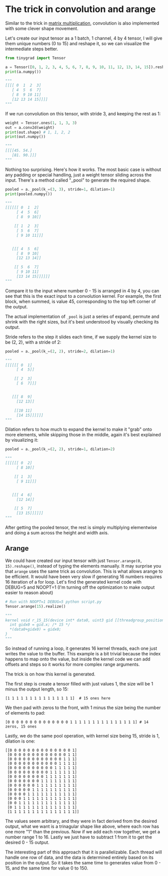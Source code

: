 # The trick in convolution and arange

Similar to the trick in [matrix multiplication](20241203_matmul.md), convolution is also implemented with some clever
shape movement.

Let's create our input tensor as a 1 batch, 1 channel, 4 by 4 tensor, I will give them unique numbers (0 to 15) and reshape
it, so we can visualize the intermediate steps better.

```python
from tinygrad import Tensor

a = Tensor([0, 1, 2, 3, 4, 5, 6, 7, 8, 9, 10, 11, 12, 13, 14, 15]).reshape((1, 1, 4, 4))
print(a.numpy())

"""
[[[[ 0  1  2  3]
   [ 4  5  6  7]
   [ 8  9 10 11]
   [12 13 14 15]]]]
"""
```

If we run convolution on this tensor, with stride 3, and keeping the rest as 1:

```python
weight = Tensor.ones(1, 1, 3, 3)
out = a.conv2d(weight)
print(out.shape) # 1, 1, 2, 2
print(out.numpy())

"""
[[[[45. 54.]
   [81. 90.]]]
"""
```

Nothing too surprising. Here's how it works. The most basic case is without any padding or special handling, just 
a weight tensor sliding across the input. There's a method called "_pool" to generate the required shape.

```python
pooled = a._pool(k_=(3, 3), stride=1, dilation=1)
print(pooled.numpy())

"""
[[[[[[ 0  1  2]
     [ 4  5  6]
     [ 8  9 10]]

    [[ 1  2  3]
     [ 5  6  7]
     [ 9 10 11]]]


   [[[ 4  5  6]
     [ 8  9 10]
     [12 13 14]]

    [[ 5  6  7]
     [ 9 10 11]
     [13 14 15]]]]]]
"""
```

Compare it to the input where number 0 - 15 is arranged in 4 by 4, you can see that this is the exact input to a convolution
kernel. For example, the first block, when summed, is value 45, corresponding to the top left corner of the output.

The actual implementation of `_pool` is just a series of expand, permute and shrink with the right sizes, but it's best understood
by visually checking its output.

Stride refers to the step it slides each time, if we supply the kernel size to be (2, 2), with a stride of 2:

```python
pooled = a._pool(k_=(2, 2), stride=2, dilation=1)

"""
[[[[[[ 0  1]
     [ 4  5]]

    [[ 2  3]
     [ 6  7]]]


   [[[ 8  9]
     [12 13]]

    [[10 11]
     [14 15]]]]]]
"""
```

Dilation refers to how much to expand the kernel to make it "grab" onto more elements, while skipping those in the middle,
again it's best explained by visualizing it:

```python
pooled = a._pool(k_=(2, 2), stride=1, dilation=2)

"""
[[[[[[ 0  2]
     [ 8 10]]

    [[ 1  3]
     [ 9 11]]]


   [[[ 4  6]
     [12 14]]

    [[ 5  7]
     [13 15]]]]]]
"""
```

After getting the pooled tensor, the rest is simply multiplying elementwise and doing a sum across the height and width
axis.


## Arange

We could have created our input tensor with just `Tensor.arange(0, 15).reshape()`, instead of typing the elements manually.
It may surprise you that `arange` uses the same trick as convolution. This is what allows arange to be efficient. It would
have been very slow if generating 16 numbers requires 16 iteration of a for loop. Let's find the generated kernel code with
DEBUG=5 and NOOPT=1 (I'm turning off the optimization to make output easier to reason about)

```python
# Run with NOOPT=1 DEBUG=5 python script.py
Tensor.arange(15).realize()

"""
kernel void r_15_15(device int* data0, uint3 gid [[threadgroup_position_in_grid]], uint3 lid [[thread_position_in_threadgroup]]) {
  int gidx0 = gid.x; /* 15 */
  *(data0+gidx0) = gidx0;
}
"""
```

So instead of running a loop, it generates 16 kernel threads, each one just writes the value to the buffer. This example is a bit
trivial because the index happens to map onto the value, but inside the kernel code we can add offsets and steps so it works for
more complex range arguments.

The trick is on how this kernel is generated. 

The first step is create a tensor filled with just values 1, the size will be 1 minus the output length, so 15:

```
[1 1 1 1 1 1 1 1 1 1 1 1 1 1 1]  # 15 ones here
```

We then pad with zeros to the front, with 1 minus the size being the number of elements to pad:

```
[0 0 0 0 0 0 0 0 0 0 0 0 0 0 1 1 1 1 1 1 1 1 1 1 1 1 1 1 1] # 14 zeros, 15 ones
```

Lastly, we do the same pool operation, with kernel size being 15, stride is 1, dilation is one:

```
[[0 0 0 0 0 0 0 0 0 0 0 0 0 0 1]
 [0 0 0 0 0 0 0 0 0 0 0 0 0 1 1]
 [0 0 0 0 0 0 0 0 0 0 0 0 1 1 1]
 [0 0 0 0 0 0 0 0 0 0 0 1 1 1 1]
 [0 0 0 0 0 0 0 0 0 0 1 1 1 1 1]
 [0 0 0 0 0 0 0 0 0 1 1 1 1 1 1]
 [0 0 0 0 0 0 0 0 1 1 1 1 1 1 1]
 [0 0 0 0 0 0 0 1 1 1 1 1 1 1 1]
 [0 0 0 0 0 0 1 1 1 1 1 1 1 1 1]
 [0 0 0 0 0 1 1 1 1 1 1 1 1 1 1]
 [0 0 0 0 1 1 1 1 1 1 1 1 1 1 1]
 [0 0 0 1 1 1 1 1 1 1 1 1 1 1 1]
 [0 0 1 1 1 1 1 1 1 1 1 1 1 1 1]
 [0 1 1 1 1 1 1 1 1 1 1 1 1 1 1]
 [1 1 1 1 1 1 1 1 1 1 1 1 1 1 1]]
```

The values seem arbitrary, and they were in fact derived from the desired output, what we want is a trinagular shape
like above, where each row has one more "1" than the previous. Now if we add each row together, we get a number range
1 to 16. Lastly we just have to subtract 1 from it to get the desired 0 - 15 output. 

The interesting part of this approach that it is parallelizable. Each thread will handle one row of data, and the data
is determined entirely based on its position in the output. So it takes the same time to generates value from 0 - 15, and 
the same time for value 0 to 150.